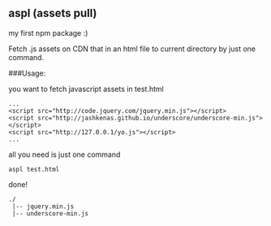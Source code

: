 aspl (assets pull) 
-------------

my first npm package :)

Fetch .js assets on CDN that in an html file to current directory by just one command.

###Usage:

you want to fetch javascript assets in test.html

    ...
    <script src="http://code.jquery.com/jquery.min.js"></script>
    <script src="http://jashkenas.github.io/underscore/underscore-min.js"></script>
    <script src="http://127.0.0.1/yo.js"></script>
    ...


all you need is just one command
    
    aspl test.html


done! 
    
    ./
     |-- jquery.min.js
     |-- underscore-min.js
    
